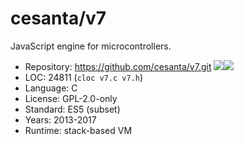 # cesanta/v7

JavaScript engine for microcontrollers.

* Repository: https://github.com/cesanta/v7.git <img src="https://img.shields.io/github/stars/cesanta/v7?label=&style=flat-square" /><img src="https://img.shields.io/github/last-commit/cesanta/v7?label=&style=flat-square" />
* LOC:        24811 (`cloc v7.c v7.h`)
* Language:   C
* License:    GPL-2.0-only
* Standard:   ES5 (subset)
* Years:      2013-2017
* Runtime:    stack-based VM
